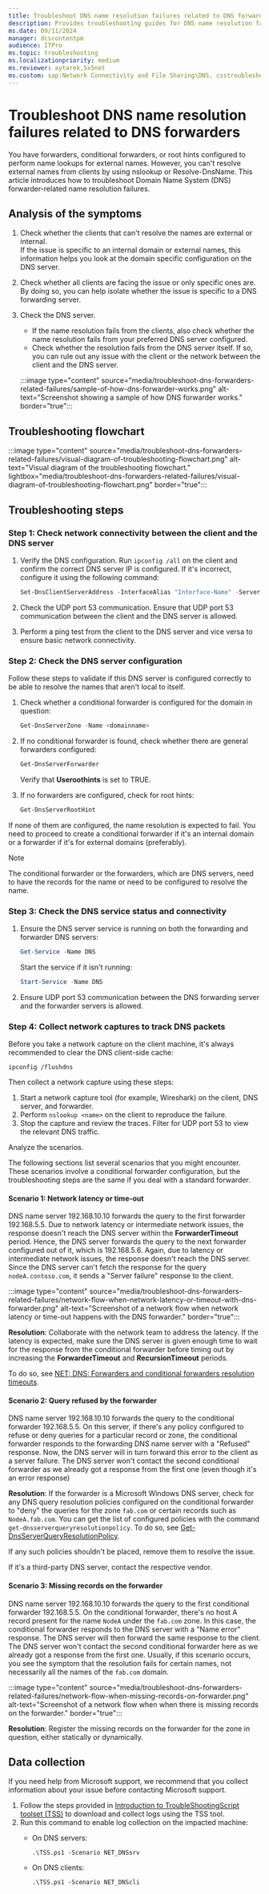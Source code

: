 ```yaml
---
title: Troubleshoot DNS name resolution failures related to DNS forwarders
description: Provides troubleshooting guides for DNS name resolution failures related to DNS forwarders.
ms.date: 09/11/2024
manager: dcscontentpm
audience: ITPro
ms.topic: troubleshooting
ms.localizationpriority: medium
ms.reviewer: aytarek,5x5net
ms.custom: sap:Network Connectivity and File Sharing\DNS, csstroubleshoot
---
```

# Troubleshoot DNS name resolution failures related to DNS forwarders

You have forwarders, conditional forwarders, or root hints configured to perform name lookups for external names. However, you can't resolve external names from clients by using nslookup or Resolve-DnsName. This article introduces how to troubleshoot Domain Name System (DNS) forwarder-related name resolution failures.

## Analysis of the symptoms

1. Check whether the clients that can't resolve the names are external or internal.  
   If the issue is specific to an internal domain or external names, this information helps you look at the domain specific configuration on the DNS server.
2. Check whether all clients are facing the issue or only specific ones are.  
   By doing so, you can help isolate whether the issue is specific to a DNS forwarding server.
3. Check the DNS server.  
   - If the name resolution fails from the clients, also check whether the name resolution fails from your preferred DNS server configured.
   - Check whether the resolution fails from the DNS server itself. If so, you can rule out any issue with the client or the network between the client and the DNS server.

   :::image type="content" source="media/troubleshoot-dns-forwarders-related-failures/sample-of-how-dns-forwarder-works.png" alt-text="Screenshot showing a sample of how DNS forwarder works." border="true":::

## Troubleshooting flowchart

:::image type="content" source="media/troubleshoot-dns-forwarders-related-failures/visual-diagram-of-troubleshooting-flowchart.png" alt-text="Visual diagram of the troubleshooting flowchart." lightbox="media/troubleshoot-dns-forwarders-related-failures/visual-diagram-of-troubleshooting-flowchart.png" border="true":::

## Troubleshooting steps

### Step 1: Check network connectivity between the client and the DNS server

1. Verify the DNS configuration. Run `ipconfig /all` on the client and confirm the correct DNS server IP is configured. If it's incorrect, configure it using the following command:

   ```powershell
   Set-DnsClientServerAddress -InterfaceAlias "Interface-Name" -ServerAddresses ("IP1")
   ```

2. Check the UDP port 53 communication. Ensure that UDP port 53 communication between the client and the DNS server is allowed.
3. Perform a ping test from the client to the DNS server and vice versa to ensure basic network connectivity.

### Step 2: Check the DNS server configuration

Follow these steps to validate if this DNS server is configured correctly to be able to resolve the names that aren't local to itself.

1. Check whether a conditional forwarder is configured for the domain in question:

    ```powershell
    Get-DnsServerZone -Name <domainname>
    ```

2. If no conditional forwarder is found, check whether there are general forwarders configured:

   ```powershell
   Get-DnsServerForwarder
   ```

   Verify that **Useroothints** is set to TRUE.

3. If no forwarders are configured, check for root hints:

   ```powershell
   Get-DnsServerRootHint
   ```

If none of them are configured, the name resolution is expected to fail. You need to proceed to create a conditional forwarder if it's an internal domain or a forwarder if it's for external domains (preferably).

> [!NOTE]
> The conditional forwarder or the forwarders, which are DNS servers, need to have the records for the name or need to be configured to resolve the name.

### Step 3: Check the DNS service status and connectivity

1. Ensure the DNS server service is running on both the forwarding and forwarder DNS servers:

   ```powershell
   Get-Service -Name DNS
   ```

   Start the service if it isn't running:

   ```powershell
   Start-Service -Name DNS
   ```

2. Ensure UDP port 53 communication between the DNS forwarding server and the forwarder servers is allowed.

### Step 4: Collect network captures to track DNS packets

Before you take a network capture on the client machine, it's always recommended to clear the DNS client-side cache:

```console
ipconfig /flushdns
```

Then collect a network capture using these steps:

1. Start a network capture tool (for example, Wireshark) on the client, DNS server, and forwarder.
2. Perform `nslookup <name>` on the client to reproduce the failure.
3. Stop the capture and review the traces. Filter for UDP port 53 to view the relevant DNS traffic.

Analyze the scenarios.

The following sections list several scenarios that you might encounter. These scenarios involve a conditional forwarder configuration, but the troubleshooting steps are the same if you deal with a standard forwarder.

#### Scenario 1: Network latency or time-out

DNS name server 192.168.10.10 forwards the query to the first forwarder 192.168.5.5. Due to network latency or intermediate network issues, the response doesn't reach the DNS server within the **ForwarderTimeout** period. Hence, the DNS server forwards the query to the next forwarder configured out of it, which is 192.168.5.6. Again, due to latency or intermediate network issues, the response doesn't reach the DNS server. Since the DNS server can't fetch the response for the query `nodeA.contoso.com`, it sends a "Server failure" response to the client.

:::image type="content" source="media/troubleshoot-dns-forwarders-related-failures/network-flow-when-network-latency-or-timeout-with-dns-forwarder.png" alt-text="Screenshot of a network flow when network latency or time-out happens with the DNS forwarder." border="true":::

**Resolution**: Collaborate with the network team to address the latency. If the latency is expected, make sure the DNS server is given enough time to wait for the response from the conditional forwarder before timing out by increasing the **ForwarderTimeout** and **RecursionTimeout** periods.

To do so, see [NET: DNS: Forwarders and conditional forwarders resolution timeouts](forwarders-resolution-timeouts.md).

#### Scenario 2: Query refused by the forwarder

DNS name server 192.168.10.10 forwards the query to the conditional forwarder 192.168.5.5. On this server, if there's any policy configured to refuse or deny queries for a particular record or zone, the conditional forwarder responds to the forwarding DNS name server with a "Refused" response. Now, the DNS server will in turn forward this error to the client as a server failure. The DNS server won't contact the second conditional forwarder as we already got a response from the first one (even though it's an error response)

**Resolution**: If the forwarder is a Microsoft Windows DNS server, check for any DNS query resolution policies configured on the conditional forwarder to "deny" the queries for the zone `fab.com` or certain records such as `NodeA.fab.com`. You can get the list of configured policies with the command `get-dnsserverqueryresolutionpolicy`. To do so, see [Get-DnsServerQueryResolutionPolicy](/powershell/module/dnsserver/get-dnsserverqueryresolutionpolicy).

If any such policies shouldn't be placed, remove them to resolve the issue.

If it's a third-party DNS server, contact the respective vendor.

#### Scenario 3: Missing records on the forwarder

DNS name server 192.168.10.10 forwards the query to the first conditional forwarder 192.168.5.5. On the conditional forwarder, there's no host A record present for the name `NodeA` under the `fab.com` zone. In this case, the conditional forwarder responds to the DNS server with a "Name error" response. The DNS server will then forward the same response to the client. The DNS server won't contact the second conditional forwarder here as we already got a response from the first one. Usually, if this scenario occurs, you see the symptom that the resolution fails for certain names, not necessarily all the names of the `fab.com` domain.

:::image type="content" source="media/troubleshoot-dns-forwarders-related-failures/network-flow-when-missing-records-on-forwarder.png" alt-text="Screenshot of a network flow when when there is missing records on the forwarder." border="true":::

**Resolution**: Register the missing records on the forwarder for the zone in question, either statically or dynamically.

## Data collection

If you need help from Microsoft support, we recommend that you collect information about your issue before contacting Microsoft support.

1. Follow the steps provided in [Introduction to TroubleShootingScript toolset (TSS)](../../windows-client/windows-tss/introduction-to-troubleshootingscript-toolset-tss.md) to download and collect logs using the TSS tool.
2. Run this command to enable log collection on the impacted machine:
   - On DNS servers:

     ```console
     .\TSS.ps1 -Scenario NET_DNSsrv
     ```

   - On DNS clients:

     ```console
     .\TSS.ps1 -Scenario NET_DNScli
     ```
